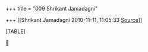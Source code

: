 +++
title = "009 Shrikant Jamadagni"

+++
[[Shrikant Jamadagni	2010-11-11, 11:05:33 [Source](https://groups.google.com/g/bvparishat/c/MPZwUsWodzo)]]



[TABLE]



